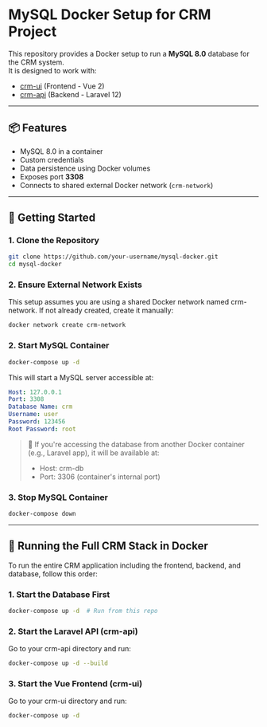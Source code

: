 # MySQL Docker Setup for CRM Project

This repository provides a Docker setup to run a **MySQL 8.0** database for the CRM system.  
It is designed to work with:
- [crm-ui](https://github.com/DhandyF/crm-ui) (Frontend - Vue 2)
- [crm-api](https://github.com/DhandyF/crm-api) (Backend - Laravel 12)

---

## 📦 Features

- MySQL 8.0 in a container
- Custom credentials
- Data persistence using Docker volumes
- Exposes port **3308**
- Connects to shared external Docker network (`crm-network`)

---

## 🚀 Getting Started

### 1. Clone the Repository

```bash
git clone https://github.com/your-username/mysql-docker.git
cd mysql-docker
```

### 2. Ensure External Network Exists
This setup assumes you are using a shared Docker network named crm-network.
If not already created, create it manually:
```bash
docker network create crm-network
```

### 2. Start MySQL Container

```bash
docker-compose up -d
```

This will start a MySQL server accessible at:
```yaml
Host: 127.0.0.1
Port: 3308
Database Name: crm
Username: user
Password: 123456
Root Password: root
```

> 🐳 If you're accessing the database from another Docker container (e.g., Laravel app), it will be available at:
> - Host: crm-db
> - Port: 3306 (container's internal port)

### 3. Stop MySQL Container

```bash
docker-compose down
```

---

## 🧩 Running the Full CRM Stack in Docker
To run the entire CRM application including the frontend, backend, and database, follow this order:

### 1. Start the Database First
```bash
docker-compose up -d  # Run from this repo
```

### 2. Start the Laravel API (crm-api)
Go to your crm-api directory and run:
```bash
docker-compose up -d --build
```

### 3. Start the Vue Frontend (crm-ui)
Go to your crm-ui directory and run:
```bash
docker-compose up -d
```

